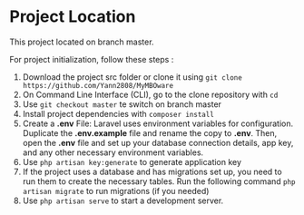 # Project Location
This project located on branch master.

For project initialization, follow these steps :
1. Download the project src folder or clone it using ```git clone https://github.com/Yann2808/MyMBOware```
2. On Command Line Interface (CLI), go to the clone repository with ```cd```
3. Use ```git checkout master``` te switch on branch master
4. Install project dependencies with ```composer install```
5. Create a **.env** File: Laravel uses environment variables for configuration.
   Duplicate the **.env.example** file and rename the copy to **.env**. Then, open the **.env** file and set up your database connection details, app key, and any other necessary environment variables.
6. Use ```php artisan key:generate``` to generate application key
7.  If the project uses a database and has migrations set up, you need to run them to create the necessary tables. Run the following command ```php artisan migrate``` to run migrations (if you needed)
8.  Use ```php artisan serve``` to start a development server.

